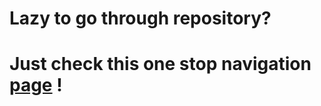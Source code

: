 # Lazy to go through repository?
# Just check this one stop navigation [page](https://rubix-coder.github.io/python-basic-to-professional/) !

